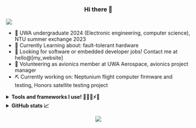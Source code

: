<h3 align="center"> Hi there 👋 </h3>

<img src="./Banner.png">

- 📗 UWA undergraduate 2024 (Electronic engineering, computer science), NTU summer exchange 2023
- 📘 Currently Learning about: fault-tolerant hardware
- 🔧 Looking for software or embedded developer jobs! Contact me at hello@[my_website]
- 🚀 Volunteering as avionics member at UWA Aerospace, avionics project manager
- ⛏ Currently working on: Neptunium flight computer firmware and testing, Honors satellite testing project

<details>
    <summary><b>Tools and frameworks I use! 🧰🔧🔨⚡🔌</b></summary>
    <ul>
    <li>⚡ EDA: Altium Designer 23, LTspice, Ansys HFSS
    <li>🔎 Test and measurement equipment: Hitachi VC-6025 oscilloscope, HP 8560A spectrum analyzer, DSLogic logic analyzer. 
    <li>📦 3D CAD: SolidWorks 2023, FreeCAD 
    <li>⬜ 3D Modelling: Blender
    <li>📝 Editor: Vscode, Visual Studio 2021
    <li>🧱 Web frameworks: React, Next.JS, Django, Flask, Bootstrap
    <li>💻 Desktop specs: CPU - Intel 8700; GPU - GTX 1060; RAM - 16 G; SSD - 512 G; HDD0 - 2 T; HDD1 - 2 T
    <li>💿 Operating system: Windows 10 with WSL, Arch Linux (VM)
    </ul>
</details>

<details>
    <summary><b>GitHub stats 📈</b></summary>

<div align="center">
<img alt="Peter's GitHub stats" src="https://github-readme-stats.vercel.app/api?username=peter-tanner&show_icons=true&theme=dark&hide_rank=true" />

<img alt="Peter's top languages excluding JS,HTML,CSS" src="https://github-readme-stats.vercel.app/api/top-langs/?username=peter-tanner&layout=compact&theme=dark&langs_count=8" />

</div>
</details>

<div align="center">

![](https://komarev.com/ghpvc/?username=peter-tanner)

</div>

<!-- <h3 align="center"> Stuff that I use </h3> -->
<p></p>

<!-- I don't know what else I should put here but it's probably better than just saying "TODO: Write a better description later" -->

<!--
**peter-tanner/peter-tanner** is a ✨ _special_ ✨ repository because its `README.md` (this file) appears on your GitHub profile.

Here are some ideas to get you started:

- 🔭 I’m currently working on ...
- 🌱 I’m currently learning ...
- 👯 I’m looking to collaborate on ...
- 🤔 I’m looking for help with ...
- 💬 Ask me about ...
- 📫 How to reach me: ...
- 😄 Pronouns: ...
- ⚡ Fun fact: ...
-->
